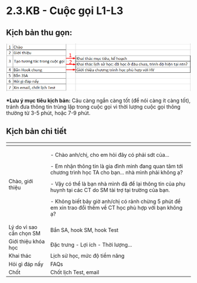 # 2.3.KB - Cuộc gọi L1-L3

## Kịch bản thu gọn:

![K&#x1ECB;ch b&#x1EA3;n r&#xFA;t g&#x1ECD;n](../../.gitbook/assets/3-5.png)

**\*Lưu ý mục tiêu kịch bản:** Câu càng ngắn càng tốt \(để nói càng ít càng tốt\), tránh đưa thông tin trùng lặp trong cuộc gọi vì thời lượng cuộc gọi thông thường từ 3-5 phút, hoặc 7-9 phút.

## Kịch bản chi tiết

<table>
  <thead>
    <tr>
      <th style="text-align:left"></th>
      <th style="text-align:left"></th>
    </tr>
  </thead>
  <tbody>
    <tr>
      <td style="text-align:left">Ch&#xE0;o, gi&#x1EDB;i thi&#x1EC7;u</td>
      <td style="text-align:left">
        <p>- Ch&#xE0;o anh/ch&#x1ECB;, cho em h&#x1ECF;i &#x111;&#xE2;y c&#xF3; ph&#x1EA3;i
          sdt c&#x1EE7;a...</p>
        <p>- Em nh&#x1EAD;n th&#xF4;ng tin l&#xE0; gia &#x111;&#xEC;nh minh &#x111;ang
          quan t&#xE2;m t&#x1EDB;i ch&#x1B0;&#x1A1;ng tr&#xEC;nh h&#x1ECD;c TA cho
          b&#x1EA1;n... nh&#xE0; m&#xEC;nh ph&#x1EA3;i kh&#xF4;ng &#x1EA1;?</p>
        <p>- V&#x1EAD;y c&#xF3; th&#x1EC3; l&#xE0; b&#x1EA1;n nh&#xE0; m&#xEC;nh
          &#x111;&#xE3; &#x111;&#x1EC3; l&#x1EA1;i th&#xF4;ng tin c&#x1EE7;a ph&#x1EE5;
          huynh t&#x1EA1;i c&#xE1;c CT do SM t&#xE0;i tr&#x1EE3; t&#x1EA1;i tr&#x1B0;&#x1EDD;ng
          c&#x1EE7;a b&#x1EA1;n.</p>
        <p>- Kh&#xF4;ng bi&#x1EBF;t b&#xE2;y gi&#x1EDD; anh/ch&#x1ECB; c&#xF3; r&#x1EA3;nh
          ch&#x1EEB;ng 5 ph&#xFA;t &#x111;&#x1EC3; em xin trao &#x111;&#x1ED5;i th&#xEA;m
          v&#x1EC1; CT h&#x1ECD;c ph&#xF9; h&#x1EE3;p v&#x1EDB;i b&#x1EA1;n kh&#xF4;ng
          &#x1EA1;?</p>
      </td>
    </tr>
    <tr>
      <td style="text-align:left">L&#xFD; do v&#xEC; sao c&#x1EA7;n ch&#x1ECD;n SM</td>
      <td style="text-align:left">B&#x1EAF;n SA, hook SM, hook Test</td>
    </tr>
    <tr>
      <td style="text-align:left">Gi&#x1EDB;i thi&#x1EC7;u kh&#xF3;a h&#x1ECD;c</td>
      <td style="text-align:left">&#x110;&#x1EB7;c tr&#x1B0;ng - L&#x1EE3;i &#xED;ch - Th&#x1EDD;i l&#x1B0;&#x1EE3;ng...</td>
    </tr>
    <tr>
      <td style="text-align:left">Khai th&#xE1;c</td>
      <td style="text-align:left">L&#x1ECB;ch s&#x1EED; h&#x1ECD;c, m&#x1EE9;c &#x111;&#x1ED9; ti&#x1EC1;m
        n&#x103;ng</td>
    </tr>
    <tr>
      <td style="text-align:left">H&#x1ECF;i g&#xEC; &#x111;&#xE1;p n&#x1EA5;y</td>
      <td style="text-align:left">FAQs</td>
    </tr>
    <tr>
      <td style="text-align:left">Ch&#x1ED1;t</td>
      <td style="text-align:left">Ch&#x1ED1;t l&#x1ECB;ch Test, email</td>
    </tr>
  </tbody>
</table>

